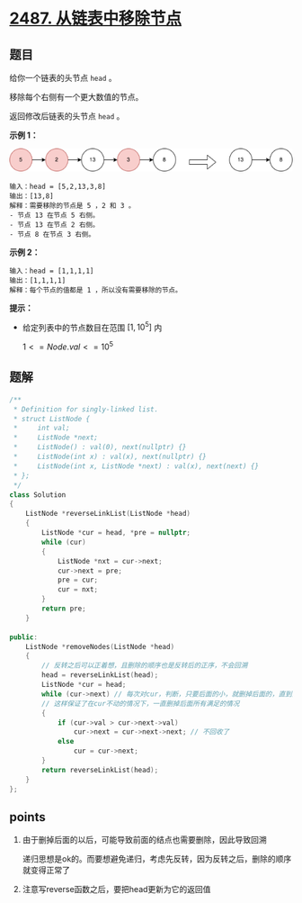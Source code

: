 # [2487. 从链表中移除节点](https://leetcode.cn/problems/remove-nodes-from-linked-list/)



## 题目

给你一个链表的头节点 `head` 。

移除每个右侧有一个更大数值的节点。

返回修改后链表的头节点 `head` 。

 

**示例 1：**

![img](./assets/drawio.png)

```
输入：head = [5,2,13,3,8]
输出：[13,8]
解释：需要移除的节点是 5 ，2 和 3 。
- 节点 13 在节点 5 右侧。
- 节点 13 在节点 2 右侧。
- 节点 8 在节点 3 右侧。
```

**示例 2：**

```
输入：head = [1,1,1,1]
输出：[1,1,1,1]
解释：每个节点的值都是 1 ，所以没有需要移除的节点。
```

 

**提示：**

- 给定列表中的节点数目在范围 $[1, 10^5]$ 内

  $1 <= Node.val <= 10^5$



## 题解

```cpp
/**
 * Definition for singly-linked list.
 * struct ListNode {
 *     int val;
 *     ListNode *next;
 *     ListNode() : val(0), next(nullptr) {}
 *     ListNode(int x) : val(x), next(nullptr) {}
 *     ListNode(int x, ListNode *next) : val(x), next(next) {}
 * };
 */
class Solution
{
    ListNode *reverseLinkList(ListNode *head)
    {
        ListNode *cur = head, *pre = nullptr;
        while (cur)
        {
            ListNode *nxt = cur->next;
            cur->next = pre;
            pre = cur;
            cur = nxt;
        }
        return pre;
    }

public:
    ListNode *removeNodes(ListNode *head)
    {
        // 反转之后可以正着想，且删除的顺序也是反转后的正序，不会回溯
        head = reverseLinkList(head);
        ListNode *cur = head;
        while (cur->next) // 每次对cur，判断，只要后面的小，就删掉后面的，直到比自己大。
        // 这样保证了在cur不动的情况下，一直删掉后面所有满足的情况
        {
            if (cur->val > cur->next->val)
                cur->next = cur->next->next; // 不回收了
            else
                cur = cur->next;
        }
        return reverseLinkList(head);
    }
};
```





## points

1. 由于删掉后面的以后，可能导致前面的结点也需要删除，因此导致回溯

   递归思想是ok的。而要想避免递归，考虑先反转，因为反转之后，删除的顺序就变得正常了

2. 注意写reverse函数之后，要把head更新为它的返回值

